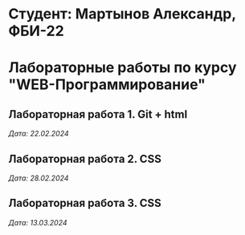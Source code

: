 # Студент: Мартынов Александр, ФБИ-22

# Лабораторные работы по курсу "WEB-Программирование"

## Лабораторная работа 1. Git + html

*Дата: 22.02.2024*

## Лабораторная работа 2. CSS

*Дата: 28.02.2024*

## Лабораторная работа 3. CSS

*Дата: 13.03.2024*
